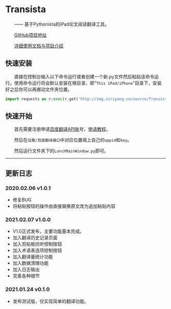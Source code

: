 # Transista
&emsp;&emsp;—— 基于Pythonista的iPad论文阅读翻译工具。

&emsp;&emsp;[GitHub项目地址](https://github.com/SiriYXR/AppWishList)

&emsp;&emsp;[详细使用文档与项目介绍](https://blog.siriyang.cn/posts/20210124124556id.html)

## 快速安装

&emsp;&emsp;直接在控制台输入以下命令运行或者创建一个新.py文件然后粘贴该命令运行。使用命令运行将会默认安装在根目录，即“`This iPad/iPhone`”目录下，安装好之后你可以再挪动文件夹位置。

```python
import requests as r;exec(r.get('http://img.siriyang.cn/source/Transista/installer.py').content)
```

## 快速开始

&emsp;&emsp;首先需要注册申请[百度翻译API账](https://fanyi-api.baidu.com/)号，[申请教程](https://blog.siriyang.cn/posts/20201013145557id.html)。

&emsp;&emsp;然后在`设置/百度翻译接口`中对应位置填上自己的`appid`和`key`。

&emsp;&emsp;然后运行文件夹下的`LunchMainWindow.py`即可。

---

## 更新日志

### 2020.02.06 v1.0.1
* 修复BUG
* 将粘贴按钮的操作由直接替换原文改为追加粘贴内容

### 2021.02.07 v1.0.0

* V1.0正式发布，主要功能基本完成。
* 加入翻译历史记录页面
* 加入剪贴板侦听控制按钮
* 加入术语表选项控制按钮
* 加入翻译量统计功能
* 加入数据清理功能
* 加入日志输出
* 完善各种细节

### 2021.01.24 v0.1.0

* 发布测试版，仅实现简单的翻译功能。
